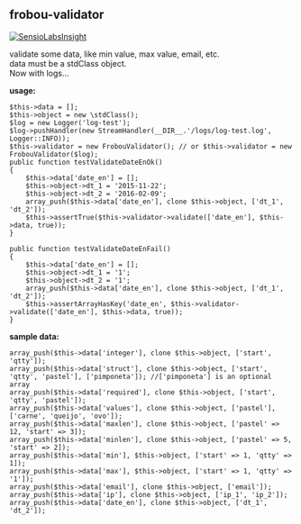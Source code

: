 ## frobou-validator ##
[![SensioLabsInsight](https://insight.sensiolabs.com/projects/238ed371-261e-4572-ba85-2ca1f6e172b8/small.png)](https://insight.sensiolabs.com/projects/238ed371-261e-4572-ba85-2ca1f6e172b8)  

validate some data, like min value, max value, email, etc.  
data must be a stdClass object.  
Now with logs...

**usage:**

    $this->data = [];
    $this->object = new \stdClass();
    $log = new Logger('log-test');
    $log->pushHandler(new StreamHandler(__DIR__.'/logs/log-test.log', Logger::INFO));
    $this->validator = new FrobouValidator(); // or $this->validator = new FrobouValidator($log);
    public function testValidateDateEnOk()
    {
        $this->data['date_en'] = [];
        $this->object->dt_1 = '2015-11-22';
        $this->object->dt_2 = '2016-02-09';
        array_push($this->data['date_en'], clone $this->object, ['dt_1', 'dt_2']);
        $this->assertTrue($this->validator->validate(['date_en'], $this->data, true));
    }

    public function testValidateDateEnFail()
    {
        $this->data['date_en'] = [];
        $this->object->dt_1 = '1';
        $this->object->dt_2 = '1';
        array_push($this->data['date_en'], clone $this->object, ['dt_1', 'dt_2']);
        $this->assertArrayHasKey('date_en', $this->validator->validate(['date_en'], $this->data, true));
    }

**sample data:**

    array_push($this->data['integer'], clone $this->object, ['start', 'qtty']);
    array_push($this->data['struct'], clone $this->object, ['start', 'qtty', 'pastel'], ['pimponeta']); //['pimponeta'] is an optional array
    array_push($this->data['required'], clone $this->object, ['start', 'qtty', 'pastel']);
    array_push($this->data['values'], clone $this->object, ['pastel'], ['carne', 'queijo', 'ovo']);
    array_push($this->data['maxlen'], clone $this->object, ['pastel' => 12, 'start' => 3]);
    array_push($this->data['minlen'], clone $this->object, ['pastel' => 5, 'start' => 2]);
    array_push($this->data['min'], $this->object, ['start' => 1, 'qtty' => 1]);
    array_push($this->data['max'], $this->object, ['start' => 1, 'qtty' => '1']);
    array_push($this->data['email'], clone $this->object, ['email']);
    array_push($this->data['ip'], clone $this->object, ['ip_1', 'ip_2']);
    array_push($this->data['date_en'], clone $this->object, ['dt_1', 'dt_2']);
